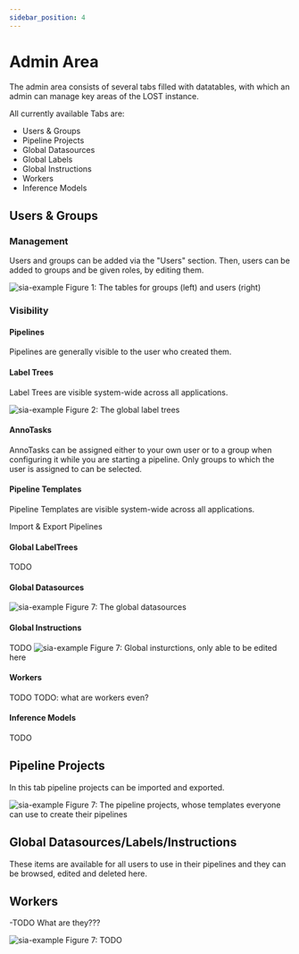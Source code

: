```yaml
---
sidebar_position: 4
---
```


# Admin Area

The admin area consists of several tabs filled with datatables,
with which an admin can manage key areas of the LOST instance.

All currently available Tabs are:

- Users & Groups
- Pipeline Projects
- Global Datasources
- Global Labels
- Global Instructions
- Workers
- Inference Models

## Users & Groups

### Management

Users and groups can be added via the \"Users\" section.
Then, users can be added to groups and be given roles, by
editing them.

![sia-example](/img/admin_users_groups_new.png)
Figure 1: The tables for groups (left) and users (right)

### Visibility

#### Pipelines

Pipelines are generally visible to the user who created them.

#### Label Trees

Label Trees are visible system-wide across all applications.

![sia-example](/img/global_labels_new.png)
Figure 2: The global label trees

#### AnnoTasks

AnnoTasks can be assigned either to your own user or to a group when
configuring it while you are
starting a pipeline. Only groups to which the user is assigned to can be
selected.

#### Pipeline Templates

Pipeline Templates are visible system-wide across all applications.

Import & Export Pipelines

#### Global LabelTrees

TODO

#### Global Datasources

![sia-example](/img/global_datasources_new.png)
Figure 7: The global datasources

#### Global Instructions

TODO
![sia-example](/img/global_instructions_new.png)
Figure 7: Global insturctions, only able to be edited here

#### Workers

TODO
TODO: what are workers even?

#### Inference Models

TODO

## Pipeline Projects

In this tab pipeline projects can be imported and exported.

![sia-example](/img/admin_pipe_projects_new.png)
Figure 7: The pipeline projects, whose templates everyone can use to create their pipelines

## Global Datasources/Labels/Instructions

These items are available for all users to use in their pipelines
and they can be browsed, edited and deleted here.

## Workers

-TODO What are they???

![sia-example](/img/admin_workers_new.png)
Figure 7: TODO
